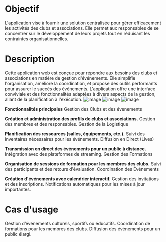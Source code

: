 # Objectif
L'application vise à fournir une solution centralisée pour gérer efficacement les activités des clubs et associations. Elle permet aux responsables de se concentrer sur le développement de leurs projets tout en réduisant les contraintes organisationnelles.
# Description
Cette application web est conçue pour répondre aux besoins des clubs et associations en matière de gestion d'événements. Elle simplifie l'organisation, améliore la coordination, et propose des outils performants pour assurer le succès des événements.
L'application offre une interface conviviale et des fonctionnalités adaptées à divers aspects de la gestion, allant de la planification à l'exécution.
![image](https://github.com/user-attachments/assets/28fd0a38-e351-467b-9829-6b6068bd1fab)
![image](https://github.com/user-attachments/assets/a4f9eaac-e4f4-4fbf-8a60-7af3f077c7c2)
![image](https://github.com/user-attachments/assets/63a88199-d4b8-4394-8358-d6ee13e6a69c)


**Fonctionnalités principales**
Gestion des Clubs et des évenements

**Création et administration des profils de clubs et associations.**
Gestion des membres et des responsables.
Gestion de la Logistique

**Planification des ressources (salles, équipements, etc.).**
Suivi des inventaires nécessaires pour les événements.
Diffusion en Direct (Lives)

**Transmission en direct des événements pour un public à distance.**
Intégration avec des plateformes de streaming.
Gestion des Formations

**Organisation de sessions de formation pour les membres des clubs.**
Suivi des participants et des retours d'évaluation.
Coordination des Événements

**Création d'événements avec calendrier interactif.**
Gestion des invitations et des inscriptions.
Notifications automatiques pour les mises à jour importantes.

# Cas d'usage
Gestion d’événements culturels, sportifs ou éducatifs.
Coordination de formations pour les membres des clubs.
Diffusion des événements pour un public élargi.
